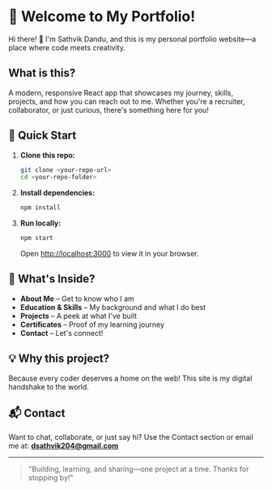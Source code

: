 # 🌟 Welcome to My Portfolio!

Hi there! 👋 I'm Sathvik Dandu, and this is my personal portfolio website—a place where code meets creativity.

## What is this?
A modern, responsive React app that showcases my journey, skills, projects, and how you can reach out to me. Whether you're a recruiter, collaborator, or just curious, there's something here for you!

## 🚦 Quick Start
1. **Clone this repo:**
   ```bash
   git clone <your-repo-url>
   cd <your-repo-folder>
   ```
2. **Install dependencies:**
   ```bash
   npm install
   ```
3. **Run locally:**
   ```bash
   npm start
   ```
   Open [http://localhost:3000](http://localhost:3000) to view it in your browser.

## 🧩 What's Inside?
- **About Me** – Get to know who I am
- **Education & Skills** – My background and what I do best
- **Projects** – A peek at what I've built
- **Certificates** – Proof of my learning journey
- **Contact** – Let's connect!

## 💡 Why this project?
Because every coder deserves a home on the web! This site is my digital handshake to the world.

## 📬 Contact
Want to chat, collaborate, or just say hi? Use the Contact section or email me at: **dsathvik204@gmail.com**

---

> "Building, learning, and sharing—one project at a time. Thanks for stopping by!"
